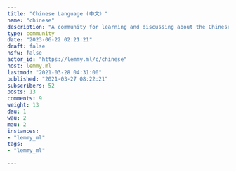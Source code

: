 ```yaml
---
title: "Chinese Language (中文）" 
name: "chinese"
description: "A community for learning and discussing about the Chinese language.一個學習也討論中文的社會。"
type: community
date: "2023-06-22 02:21:21"
draft: false
nsfw: false
actor_id: "https://lemmy.ml/c/chinese"
host: lemmy.ml
lastmod: "2021-03-28 04:31:00"
published: "2021-03-27 08:22:21"
subscribers: 52
posts: 13
comments: 9
weight: 13
dau: 1
wau: 2
mau: 2
instances:
- "lemmy_ml"
tags: 
- "lemmy_ml"

---
```

